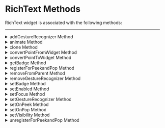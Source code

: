                                


RichText Methods
================

RichText widget is associated with the following methods:

* * *


<details close markdown="block"><summary>addGestureRecognizer Method</summary>

* * *

This API allows you to set a gesture recognizer for a specified gesture for a specified widget.

### Syntax

```

addGestureRecognizer(gestureType, gestureConfigParams, onGestureClosure)
```

### Parameters

_gestureType_

\[Number\] - Mandatory

Indicates the type of gesture to be detected on the widget.

See Remarks for possible values.

_gestureConfigParams_

\[object\] - Mandatory

The parameter specifies a table that has the required configuration parameters to setup a gesture recognizer.

The configuration parameters vary based on the type of the gesture.

See Remarks for possible values.

_onGestureClosure_

\[function\] - Mandatory

Specifies the function that needs to be executed when a gesture is recognized.

This function will be raised asynchronously

See Remarks for the syntax of this function.

### Return Values

String - Reference to the gesture is returned.

### Remarks

The values for the _gestureType_parameter are:

\[Number\] - Mandatory

Indicates the type of gesture to be detected on the widget. The following are possible values:

*   1 – constants.GESTURE\_TYPE\_TAP
*   2 - constants.GESTURE\_TYPE\_SWIPE
*   3 – constants.GESTURE\_TYPE\_LONGPRESS
*   4 – constants.GESTURE\_TYPE\_PAN
*   5 – constants.GESTURE\_TYPE\_ROTATION
*   6 - constants.GESTURE\_TYPE\_PINCH
*   7 - constants.GESTURE\_TYPE\_RIGHTTAP

The values for the _gestureConfigParams_parameter are:

\[object\] - Mandatory

The parameter specifies a table that has the required configuration parameters to setup a gesture recognizer. The configuration parameters vary based on the type of the gesture.

### This parameter supports the following key-value pairs:

### Gesture Type:TAP

*   fingers \[Number\] - specifies the maximum number of fingers that must be respected for a gesture. Possible values are: 1. Default value is 1.
*   taps \[Number\] - specifies the maximum number of taps that must be respected for a gesture. Possible values are: 1 or 2. Default value is 1.

### For example:  

{fingers:1,taps:1}

### Gesture Type:SWIPE

*   fingers \[Number\] - specifies the maximum number of fingers that must be respected for a gesture. Possible values are: 1. Default value is 1.

### For example:

{fingers: 1}

### Gesture Type:LONGPRESS

*   pressDuration \[Number\] - specifies the minimum time interval (in seconds) after which the gesture is recognized as a LONGPRESS. For example, if pressDuration is 2 seconds, any continued press is recognized as LONGPRESS only if it lasts for at least 2 seconds. Default value is 1. This is not applicable to Windows.

### For example:

{pressDuration=1}.

### Gesture Type: PAN

*   fingers \[number\] specifies the minimum number of fingers needed to recognize this gesture. Default value is 1.
*   continuousEvents \[Boolean\] indicates if callback should be called continuously for every change beginning from the time the gesture is recognized to the time it ends.

### Gesture Type: ROTATION

*   Rotation gesture involves only two fingers.
*   continuousEvents \[Boolean\] indicates if callback must be called continuously for every change beginning from the time the gesture is recognized to the time it ends.

### Gesture Type:PINCH

*   Pinch gesture invloves two fingures.
*   continuousEvents \[Boolean\] indicates if callback should be called continuously every change beginning from the time the gesture is recognized to the time it ends.

The syntax for the _onGestureClosure_callback function are:

\[function\] - Mandatory

Specifies the function that needs to be executed when a gesture is recognized.

This function will be raised asynchronously and has the following Syntax:

onGestureClosure(widgetRef, gestureInfo, context)

*   widgetRef - specifies the handle to the widget on which the gesture was recognized.
*   gestureInfo - Table with information about the gesture. The contents of this table vary based on the gesture type.
*   context - Table with SegmentedUI row details.

gestureInfo table has the following key-value pairs:

*   gestureType \[number\] – indicates the gesture type; 1 for TAP, 2 for SWIPE, and 3 for LONGPRESS,4 for PAN, 5 for ROTATION, 6 for PINCH and 7 for RIGHTTAP
*   gesturesetUpParams \[object\] – specifies the set up parameters passed while adding the gesture recognizer
*   gesturePosition \[number\] – indicates the position where the gesture was recognized. Possible values are: 1 for TOPLEFT, 2 for TOPCENTER, 3 for TOPRIGHT, 4 for MIDDLELEFT, 5 for MIDDLECENTER, 6 for MIDDLERIGHT, 7 for BOTTOMLEFT, 8 for BOTTOMCENTER, 9 for BOTTOMRIGHT, 10 for CENTER
*   swipeDirection \[number\] –indicates the direction of swipe. This parameter is applicable only if the gesture type is SWIPE. Possible values are: 1 for LEFT, 2 for RIGHT, 3 for TOP, 4 for BOTTOM. Direction is w.r.t the view and not device orientation.
*   gestureX \[number\] – specifies the X coordinate of the point (in pixels) where the gesture has occurred. The coordinate is relative to the widget coordinate system.
*   gestureY \[number\] – specifies the Y coordinate of the point (in pixels) where the gesture has occurred. The coordinate is relative to the widget coordinate system.
*   widgetWidth \[number\] – specifies the width of the widget (in pixels)
*   widgetHeight \[number\] – specifies the height of the widget (in pixels)
*   gestureState\[number\] – indicates the gesture state as below
*   1 – gesture state begin
*   2 - gesture state changed
*   3 – gesture state ended.
*   \* gestureState is applicable only for continuous gestures like PAN, ROTATION and PINCH.
*   rotation \[number\] rotation of the gesture in degrees since its last change.( Applicable only when gesture type is ROTATION
*   velocityX and velocityY : horizontal and vertical component of velocity expressed in points per second. (Applicable only for PAN gesture type)
*   velocity \[number\]: velocity of pinch in scale per second (Applicable for Pinch gesture)
*   scale \[number\]:scale factor relative to the points of the two touches in screen coordinates
*   touchType\[number\]:(windows only)
*   0 - constants.TOUCHTYPE\_FINGER
*   1 - constants.TOUCHTYPE\_PEN
*   2 - constants.TOUCHTYPE\_MOUSE
*   translationX and translationY \[number\] : cumulative distance as number. (Applicable only for PAN gesture type)

context table has the following key-value pairs:

*   rowIndex \[number\] : row index of the segui where gesture was recognised. (Applicable to gestures added to segUI rows)
*   sectionIndex \[number\] : section index of the segui where gesture was recognised. (Applicable to gestures added to segUI rows)

It is not recommend to define gestures for widgets that have a default behavior associated with it.

If you click (tap) a button (any clickable widget), the default behavior is to trigger an onClick event. If you define a Tap gesture on such widgets, the gesture closure is executed in addition to the onClick event.

If you swipe a larger form, the default behavior is to scroll up and down depending on the direction in which you swipe. If you define a SWIPE gesture on such forms, the gesture closure gets executed in addition to scrolling the form.

If you swipe a Segmented UI with huge number of rows, the default behavior is to scroll the Segmented UI. If you define a SWIPE gesture on such segments, the gesture closure gets executed in addition to scrolling the form.

Gestures can be added only for the following widgets:

*   Flex Container
    
*   Flex Scroll Container.
    

In the android platform, the top and bottom gestures work only when the scrolling is disabled for Form and parent scrolling containers. By default, the scrolling is enabled for the Form and scrolling containers.

*   RIGHTTAP applicable only to Windows 10
*   ROTATION is not supported on android.

### Example

```

//Sample code to add Gestures to the frmGestures FlexForm.
//Code to add DOUBLE TAP gesture to the frmGestures, FlexForm.
var doubletp = {
 fingers: 1,
 taps: 2
};
frmGestures.addGestureRecognizer(1, doubletp, onGestureFunction);
//Code to add SINGLE TAP gesture to the frmGestures FlexForm.
var singleTp = {
 fingers: 1,
 taps: 1
};
frmGestures.addGestureRecognizer(1, singleTp, onGestureFunction);
//Code to add SWIPE gesture to the frmGestures FlexForm.
var swipeForm = {
 fingers: 1,
 swipedistance: 50,
 swipevelocity: 75
};
frmGestures.addGestureRecognizer(2, swipeForm, onGestureFunction);
//Code to add LONGPRESS gesture to the frmGestures FlexForm.
var longPressForm = {
 pressDuration: 2
};
frmGestures.addGestureRecognizer(3, longPressForm, onGestureFunction);

function onGestureFunction(commonWidget, gestureInfo) {
 voltmx.print("The Gesture type is:" + gestureInfo.gestureType);

}
```

### Platform Availability

*   iOS, Windows

* * *

</details>
<details close markdown="block"><summary>animate Method</summary>

* * *

Applies an animation to the widget.

### Syntax

```

animate (animationObj, animateConfig, animationCallbacks)
```

### Parameters

_animationObj_

An `animation` object created using [voltmx.ui.createAnimation](../../../Iris/iris_api_dev_guide/content/voltmx.ui_functions.md#createAn?TocPath=References|voltmx.ui_Namespace|Functions|_____5) function.

_animationConfig_

As defined in widget level animation section.

_animationCallbacks_

A JavaScript dictionary that contains key-value pairs. The following keys are supported.

| Key | Description |
| --- | --- |
| animationEnd | A JavaScript function that is invoked with the animation ends. For more information, see the **Remarks** section below. |
| animationStart | A JavaScript function that is invoked with the animation starts. For more information, see the **Remarks** section below. |

### Return Values

Returns a platform-specific handle to the animation. This handle currently not used, but is returned for possible future requirements use.

### Remarks

The callback for the `animationStart` key in the JavaScript object passed in this method's _animationCallbacks_ parameter has the following signature.

animationStart(source, animationHandle, elapsedTime);

where `source` is the widget being animated, `animationHandle` is the handle returned by the `applyAnimation` method, and `elapsedTime` is the amount of time the animation has been running in seconds, when this event is fired..

This event occurs at the start of the animation. If there is 'animation-delay' configured then this event will fire only after the delay period. This event gets called asynchronously.

The callback for the `animationEnd` key in the JavaScript object passed in this method's _animationCallbacks_ parameter has the following signature.

animationEnd(source, animationHandle, elapsedTime);

where source is the widget being animated, animationHandle is the handle returned by the applyAnimation method, and elapsedTime is the amount of time the animation has been running in seconds, when this event is fired.

This event occurs at the end of the animation. This event gets called asynchronously.

The `animate` method throws an Invalid Animation Definition Exception if animation definition, does not follow the dictionary structure expected. This method is ignored if it is called on a widget whose immediate parent is not FlexContainer or a FlexScrollContainer.

If the widget is not part of the currently visible view hierarchy, calling this method does nothing. Because this method is asynchronous and immediately returns, it does not wait for the animation to start or complete.

### Example

```

//Sample code of animation
function AnimateBoth() {
    var getFuncName = frm1.listbox18.selectedKey;
    if (getFuncName == "BothLT") {
        frm1.textbox26.animate(myAnimDefinition(),
            animConfiguration(), {});
    } else if (getFuncName == "BothTBL") {
        frm1.textbox26.animate(myAnimDefinitionsc1(),
            animConfiguration(), {});
    }
}
```

### Platform Availability

*   iOS, Android, Windows, and SPA

* * *

</details>
<details close markdown="block"><summary>clone Method</summary>

* * *

When this method is used on a container widget, then all the widgets inside the container are cloned. This method takes an optional parameter. If the widgetid is not passed then the cloned copy will have the same ID as original widget.

If the widget ID is passed as a parameter then it will be prefixed to the existing ID and will assign it to cloned copy of the container. For all other widgets of the container and its child widgets.

For example, if the widget ID is "fc1" and the widget ID passed to clone API is "ref1", then the cloned widget ID will be "ref1fc1". For a child widget placed in a container with widget ID as "wid1", the cloned copy will have the widget ID as "ref1wid1".

Exceptions are not displayed if widget ID parameter is not unique. Instead when the cloned copy is added to the same form as of original container then it may lead to unexpected behaviors. So it is your responsibility to provide unique widget ID.

### Syntax

```

clone()
```

### Parameters

widgetId \[String\]

Optional. Reference of the name of the widget.

### Return Values

Cloned copy of the widget.

### Exceptions

None

### Remarks

*   This method is not supported on SegmentedUI2 widget.
*   Gestures for the FlexContainer are not cloned. You have to reapply the gestures on the cloned object.
*   In Android platform, cloned Map widget will not work if prefix is not passed as parameter to the API.

*   To apply focusSkin for dynamically created widgets or cloned widgets, assign focusSkin dynamically after adding the widget to the form hierarchy. This is applicable for SPA and Desktop web platforms.
```
formid.widgetid.focusSkin = "skinname";
```
*   To apply hoverSkin for dynamically created widgets or cloned widgets, assign hoverSkin dynamically after adding the widget to the form hierarchy. This is applicable for the Desktop web platform.
```
formid.widgetid.hoverSkin = "skinname";
```

### Example

```

//This is a generic method that is applicable for various widgets.
//Here, we have shown how to use the clone Method for a FlexContainer widget.
//You need to make a corresponding call of the clone method for other applicable widgets.  
var flex2 = frmFlex.flexContainer1.clone();
//Here, flexContainer1 is a FlexContainer widget that is already present in frmFlex FlexForm.
frmFlex.add(flex2);
//For instance, the corresponding clone method call on the Label widget is as follows:
var myLabel=frmFlex.lbl1.clone();  

```

### Platform Availability

*   iOS, Android, Windows, and SPA

* * *

</details>
<details close markdown="block"><summary>convertPointFromWidget Method</summary>

* * *

This method allows you to convert the coordinate system from a widget to a point (receiver's coordinate system).

### Syntax

```

convertPointFromWidget(point, fromWidget)
```

### Parameters

_point_

\[JSObject\]- Mandatory

You can specify an object with keys as x and y. You can specify the values in all (dp, px and %) units of measurement.

_fromWidget_

\[widgetref\]- Mandatory

This parameter is the handle to the widget instance. Based on this parameter, the coordinate system is converted from the widget to a point (receiver's coordinate system).

### Example

```

Form1.widget1.convertPointFromWidget({
    x: "10dp",
    y: "20dp"
}, widget2);
```

### Platform Availability

*   iOS, Android, Windows, and SPA

* * *

</details>
<details close markdown="block"><summary>convertPointToWidget Method</summary>

* * *

Using the convertPointToWidget method, you can modify the co-ordinate system. You can convert the receiver's co-ordinate system from a **point** to a **Widget**.

### Syntax

```

convertPointToWidget(point, toWidget)
```

### Parameters

_point_

\[JSObject\]- Mandatory. You can specify an object with keys as x and y. You can specify the values in all (dp, px and %) units of measurement.

_toWidget_

\[widgetref\] - Mandatory. This parameter is the handle to the widget instance. Based on this parameter, the coordinate system is converted from a point to a widget.

### Example

```

Form1.widget2.convertPointToWidget({
    x: "20dp",
    y: "30dp"
}, widget1);
```

### Platform Availability

*   iOS, Android, Windows, and SPA

* * *

</details>
<details close markdown="block"><summary>getBadge Method</summary>

* * *

This API enables you to read the badge value (if any) attached to the specified widget. If the specified widget does not have a badge attached to it, it returns an empty string.

### Syntax

```

getBadge()
```

### Optional Parameter

uniqueIdentifier

Unique identifier of a widget which is a handle to the widget.

### Return Values

Returns a string containing the badge value applied to the specified widget. If the specified widget has no badge value attached to it, it returns an empty string.

### Remarks

When a badge is removed, the widgets are re-formatted to accommodate the cleared badge values.

On the iOS platform, this method is applicable on Label, Button, Image, TextBox, and TextArea widgets only.

### Example

```

//This is a generic method that is applicable for various widgets.
//Here, we have shown how to use the getBadge Method for button widget.
//You need to make a corresponding call of the getBadge method for other applicable widgets.
function getBadge() {
    //To get a badge value on a Button with ID btn1 placed on a form frm1, use the following snippet:
    var badgeVal = frm1.btn1.getBadge();
    alert("badge value is::" + badgeVal);

    //For instance, the corresponding getBadge method call on the Label widget is as follows:
    frm1.lbl1.getBadge();
}
```

### Platform Availability

*   iOS

* * *

</details>
<details close markdown="block"><summary>registerForPeekandPop Method</summary>

* * *

This method registers a widget to enable 3D Touch peek and pop gestures.

### Syntax

```

registerForPeekandPop(onPeekCallback, onPopCallback)
```

### Parameters

onPeekCallback

A callback function that is invoked when the user slightly presses (soft press) the widget.

### Callback Syntax

onPeekCallback(widget)

### Callback Input Parameters

_widget_

A widget reference that is registered for peek and pop.

### Callback Return Values

  A PreviewInfoTable. See the Remarks section for a description of this table.

### Callback Example

```

function onPeekCallback(widget) {
    var previewInfoTable = {
        "peekForm": frmSecond,
        "focusRect": [0, 0, 200, 200],
        "contentSize": [320, 480]
    };
    return previewInfoTable;
}
```

onPopCallback (Optional)

A callback function that is invoked when the user further presses (hard press) the preview that is displayed for the widget.

### Callback Syntax

onPopCallback(widget,peekForm)

### Callback Input Parameters

_widget_

A widget reference that is registered for peek and pop.

_peekForm_

A form reference that is displayed as preview/peek.

### Callback Return Values

  A form reference.

### Callback Remarks

Use this callback to set the content for pop. The form handle returned by this callback is used for pop content. In general, the form that is used for preview is used for pop content also. If the pop callback is not implemented, peek disappears and the app returns to its previous state.

### Callback Example

```

function onPopCallback(widget, peekForm) {
    // preview form used for pop also
    return peekForm;
}
```

### Remarks

A PreviewInfoTable has the following format.

**Name:** peekForm

**Description:** The form reference that will be displayed as preview. If an invalid form reference is given, the preview will not be shown.

**Type:** form reference

**Name:** focusRect (Optional)

**Description:** An array representing a rectangle in widgets view coordinates. If provided, this rectangle will be focused while its surrounding area will be blurred, indicating a preview is available for the widget. If not provided, entire view area of the widget will be focused. If either the width or height is zero, the widget's view width/height is used. The values are supported in percentage(with regard to widget bounds), dp, or pixels. The values are strings. If a string value is given without any format specifier, it defaults to dp. If an array of numbers is given, it is assumed they are dp values.

**Type:** Array \[x, y, width, height\]

Example: \[“0dp”, “0dp”, “200dp”, “300dp”\], \[“10%”, “10%”, “75%”, “50%”\], \[“10px”, “10px”, “200px”, “480px”\]

**Name:** contentSize (Optional)

**Description:** An array representing the preferred content size of the preview. This allows the user to adjust the preferred width/height dimensions of the preview. If not provided, the preview is shown with default values. If either the width or height is zero, the default preview width/height is used. It is recommended that one of the width/height values be zero for proper adjustment of the other value. For example, if width = 0, the height is adjustable and vice versa. Providing positive values simultaneously for both width and height will result in distorted appearance of preview. The values are supported in dp, pixels, and percentage(with regard to screen bounds). The actual width/height of the preview may vary slightly due to resizing per aspect ratio. The values are strings. If a string value is given without any format specifier, it defaults to dp. If array of numbers is given, it is assumed they are dp values.

**Type:** Array \[width, height\]

Example: \[“0dp”, “100dp”\], \[“100%”, “0%”\], \[“0px”, “240px”\]

### Example of a PreviewInfoTable:

```

var previewInfoTable = {
    "peekForm": frmSecond,
    "focusRect": [0, 0, 200, 200],
    "contentSize": [320, 480]
};
```

### Return Values

None.

### Platform Availability

*   iOS 9.0 and later

* * *

</details>
<details close markdown="block"><summary>removeFromParent Method</summary>

* * *

This method allows you to remove a child widget from a parent widget.

### Syntax

```

removeFromParent()
```

### Read/Write

Yes - (Read and Write)

### Example

```

//This is a generic method that is applicable for various widgets.
//Here, we have shown how to use the removeFromParent Method for a Calendar widget.
//You need to make a corresponding call of the removeFromParent method for other applicable widgets.

Form1.calendar.removeFromParent();

```

### Platform Availability

*   iOS, Android , Windows, SPA, and Desktop Web

* * *

</details>
<details close markdown="block"><summary>removeGestureRecognizer Method</summary>

* * *

This method allows you to remove the specified gesture recognizer for the specified widget.

### Syntax

```

removeGestureRecognizer(gestureHandle)
```

### Parameters

gestureHandle - Mandatory

Specifies the handle to the gesture returned by addGestureRecognizer call.

### Example

```

//Sample code to remove Double tap gesture from frmGestures FlexForm.  
frmGestures.removeGestureRecognizer(doubletp);  

```

### Platform Availability

*   Available on all platforms except Desktop Web and Android.

* * *

</details>
<details close markdown="block"><summary>setBadge Method</summary>

* * *

This method enables you to set the badge value to the given widget at the upper, right corner of the widget.

### Syntax

```

setBadge(badgeText)
```

### Parameters

badgeText \[String\] - Mandatory

Specifies the Text value that appears within the badge. If the length of the badgeText is greater than 1, the badge is a rounded rectangle. For example, if you specify the text of the badge as 88, the number appears in a rounded rectangular badge. If the length of the badge text is 1, the badge is always a circle. The badge can occupy up to 70% of the width of the parent widget. For example, on a button with a width of 100 pixels, a badge with about 100 characters will occupy only 70 pixels of the button width. The badge text is truncated and shows about 30 characters followed by three dots.

skin \[String\] - Optional

The parameter specifies the background color for the badge. The default color is red.

### Return Values

None

### Exceptions

Error

### Remarks

The color for the badge can be defined using a skin. The default color for the badge is red with white lettering.

If you pass an empty string as a parameter, the badge applied to the widget is cleared.

A Badge can be applied only to the FlexContainer Widget. To apply badge to other widgets, place the corresponding widget inside the FlexContainer, then apply Badge to the FlexContainer Widget. Also make sure that the clipBounds property of the FlexContainer are set to false.

If the badge value is a single character (a character or a number), the badge shape is a circle.

![](Resources/Images/widgetbadge.png)

If the badge value contains multiple characters, the badge shape is a rectangle with rounded corners and borders.

The badge can occupy a maximum of 70% width of the parent widget (widget on which badge is applied). For example, on a button with a width of 100 pixels, a badge with about 100 characters will occupy only 70 pixels of the button width. The badge value is truncated and about 30 characters followed by three dots.

When a badge is set, the widgets are re-arranged to accommodate the badge.

For iOS platform, this method is applicable on Box, Label, and Image widgets only.

For Android platform, this method is applicable on Button and Image widgets only.

Example

```

//This is a generic method that is applicable for various widgets.
//Here, we have shown how to use the setBadge Method for button widget.
//You need to make a corresponding call of the setBadge method for other applicable widgets.
function setBadge() {
    /*To set a badge value with skin "badgeSkin" on a button btn1
placed on a form frm1, use the following code: */
    frm1.btn1.setBadge("2", "badgeSkin");
}
//For instance, the corresponding setEnabled method call on the Label widget is as follows:
form.lbl1.setBadge("4", "badgeSkin");
```

### Platform Availability

*   iOS

For more information about the badge APIs refer the _API Reference Document_.

* * *

</details>
<details close markdown="block"><summary>setEnabled Method</summary>

* * *

This method specifies the widget that must be enabled or disabled.

### Syntax

```

setEnabled(enabled)
```

### Parameters

_enabled_

\[Boolean\] - Mandatory

true -Indicates widget is enabled.

false - Indicates widget is disabled.

### Return Values

None

### Exceptions

Error

### Remarks

Browser widget does not support this method in SPA.

This method is not applicable in Map widget.

### Example

```

//This is a generic method that is applicable for various widgets.
//Here, we have shown how to use the setEnabled Method for button widget.
//You need to make a corresponding call of the setEnabled method for other applicable widgets.

form1.myButton.setEnabled(false);
```

### Platform Availability

Available on all platforms except SPA.

* * *

</details>
<details close markdown="block"><summary>setFocus Method</summary>

* * *

This method specifies the widget on which there must be focus.

**Default :** true

### Syntax

```

setFocus(focus)
```

### Parameters

_focus_ \[Boolean\]- Mandatory

true -Indicates focus is set on a widget.

false - Indicates focus is not set on a widget.

### Return Values

None

### Exceptions

Error

### Remarks

You should not call this method in **preShow** of a form as it is not respected by all platforms. In android platform, this method is not respected in **preShow** of a form. You can give focus to a particular widget only after it is rendered on the screen, hence it should be called in postShow of a form.

This method is not applicable in Form widget.

### Example

```

//This is a generic method that is applicable for various widgets.
//Here, we have shown how to use the setFocus Method for button widget.
//You need to make a corresponding call of the setFocus method for other applicable widgets.

form1.myButton.setFocus(true);
```

### Platform Availability

### Available on all platforms.

* * *

</details>
<details close markdown="block"><summary>setGestureRecognizer Method</summary>

* * *

This method allows you to set a gesture recognizer for a specified gesture for a specified widget. You can set a Gesture recognizer only for a FlexForm, a FlexContainer, and a FlexScrollContainer. The setGestureRecognizer method is deprecated and should not be used in new software. However, Swipe Distance and Swipe Velocity parameters are not deprecated. So if you want to use the Swipe Distance and Swipe velocity parameters, use the setGestureRecognizer method. To use all other parameters, you must use the addGestureRecognizer method.

### Syntax

```

setGestureRecognizer (gestureType,setupParams,gestureHandler)
```

### Parameters

_gestureType_

\[Number\] - Mandatory

Specifies the type of gesture that needs to be detected on the widget. The following are possible values:

*   1 for TAP
*   2 for SWIPE
*   3 for LONGPRESS

_setupParams_

\[array of arrays\] - Mandatory

The parameter specifies an object that has the configuration parameters to setup a gesture recognizer. See Remarks for the values for this parameter.

gestureHandler

\[function\] - Mandatory

The parameter specifies the function that needs to be executed when a gesture is recognized. See Remarks for the functions syntax.

onGesturefunction(widgetRef,gestureInfo)

*   _widgetRef_ - This parameter specifies the handle to the widget on which the gesture was recognized.
*   _gestureInfo_ - This parameter specifies an array that provides information about the gesture. The contents of this array vary based on the gesture type.

Volt MX Iris populates the details in the _gestureInfo_ array. This array has the following key-value pairs:

*   _gestureType_ \[number\] - indicates the gesture type; **1** for TAP, **2** for SWIPE, and **3** for LONGPRESS.
*   _gesturesetUpParams_ \[object\] - this array is the set up parameters passed while adding the gesture recognizer.
*   _gesturePosition_ \[number\] - indicates the position where the gesture was recognized. Possible values are: **1** for TOPLEFT, **2** for TOPCENTER, **3** for TOPRIGHT, **4** for MIDDLELEFT, **5** for MIDDLECENTER, **6** for MIDDLERIGHT, **7** for BOTTOMLEFT, **8** for BOTTOMCENTER, **9** for BOTTOMRIGHT, **10** for CENTER. This parameter is applicable only on iPhone.

*   _swipeDirection_ \[number\] -indicates the direction of swipe. This parameter is applicable only if the gesture type is SWIPE. Possible values are: **1** for LEFT, **2** for RIGHT, **3** for TOP, **4** for BOTTOM.
*   _gestureX_ \[number\] - specifies the X coordinate of the point (in pixels) where the gesture has occurred. The coordinate is relative to the widget coordinate system. This parameter is applicable only on iPhone.
*   _gestureY_ \[number\] - specifies the Y coordinate of the point (in pixels) where the gesture has occurred. The coordinate is relative to the widget coordinate system. This parameter is applicable only on iPhone.
*   _widgetWidth_ \[number\] - specifies the width of the widget (in pixels). This parameter is applicable only on iPhone.
*   _widgetHeight_ \[number\] - specifies the height of the widget (in pixels). This parameter is applicable only on iPhone.

### Return Values

String - Reference(uniqueidentifier) to the gesture is returned.

### Exceptions

Error

### Remarks

This method is applicable on Form, Box, and ScrollBox widgets only.

Configuration of setupParams

The configuration parameters vary based on the type of the gesture.

### Gesture Type:TAP

*   fingers \[number\] - This parameter specifies the maximum number of fingers that must be respected for a gesture. Possible values are: 1. Default value is 1.
*   taps \[number\] - This parameter specifies the maximum number of taps that must be respected for a gesture. Possible values are: 1 or 2. Default value is 1.

### For example:

{fingers:1,taps:1}

### Gesture Type:SWIPE

*   fingers \[number\] - This parameter specifies the maximum number of fingers that must be respected for a gesture. Possible values are: 1. Default value is 1.
*   swipedistance \[number\] - This parameter specifies the distance between the pixel from where the swipe started to the pixel where the swipe stopped (finger is moved up or removed). The default value is 50 pixels. This parameter is applicable only on android. This parameter is applicable only if the gesture type is SWIPE.
*   swipevelocity \[number\] - This parameter specifies the velocity of the swipe measured in pixels per second. The default value is 75. This parameter is applicable only on android. This parameter is applicable only if the gesture type is SWIPE.

### For example:

{fingers:1,swipedistance:50,swipevelocity:75}

### Gesture Type:LONGPRESS

*   pressDuration \[number\] - This parameter specifies the minimum time interval (in seconds) after which the gesture is recognized as a LONGPRESS. For example, if the _pressDuration_ is 2 seconds, any continued press is recognized as LONGPRESS only if it lasts for at least 2 seconds. Default value is 1. This parameter is not customizable on android platform. The default value on android platform is 500 ms. Any value you pass to this parameter is ignored and the default value is used.

### For example:

{pressDuration:1}

Function syntax for the _GestureHandler_ parameter

The parameter specifies the function that needs to be executed when a gesture is recognized. This function has the following Syntax:

onGesturefunction(widgetRef,gestureInfo)

*   _widgetRef_ - This parameter specifies the handle to the widget on which the gesture was recognized.
*   _gestureInfo_ - This parameter specifies an array that provides information about the gesture. The contents of this array vary based on the gesture type.

Volt MX Iris populates the details in the _gestureInfo_ array. This array has the following key-value pairs:

*   _gestureType_ \[number\] - indicates the gesture type; **1** for TAP, **2** for SWIPE, and **3** for LONGPRESS.
*   _gesturesetUpParams_ \[object\] - this array is the set up parameters passed while adding the gesture recognizer.
*   _gesturePosition_ \[number\] - indicates the position where the gesture was recognized. Possible values are: **1** for TOPLEFT, **2** for TOPCENTER, **3** for TOPRIGHT, **4** for MIDDLELEFT, **5** for MIDDLECENTER, **6** for MIDDLERIGHT, **7** for BOTTOMLEFT, **8** for BOTTOMCENTER, **9** for BOTTOMRIGHT, **10** for CENTER. This parameter is applicable only on iPhone.

*   _swipeDirection_ \[number\] -indicates the direction of swipe. This parameter is applicable only if the gesture type is SWIPE. Possible values are: **1** for LEFT, **2** for RIGHT, **3** for TOP, **4** for BOTTOM.
*   _gestureX_ \[number\] - specifies the X coordinate of the point (in pixels) where the gesture has occurred. The coordinate is relative to the widget coordinate system. This parameter is applicable only on iPhone.
*   _gestureY_ \[number\] - specifies the Y coordinate of the point (in pixels) where the gesture has occurred. The coordinate is relative to the widget coordinate system. This parameter is applicable only on iPhone.
*   _widgetWidth_ \[number\] - specifies the width of the widget (in pixels). This parameter is applicable only on iPhone.
*   _widgetHeight_ \[number\] - specifies the height of the widget (in pixels). This parameter is applicable only on iPhone.

### Example

```

//The below function will get invoked  when a gesture is recognized. 
function myTap(myWidget, gestureInfo) {
    alert(" Tap Gesture detected");
    alert("gestureType :" + gestureInfo.gestureType);
    alert("gesturePosition :" + gestureInfo.gesturePosition);
    //write any further logic here
}

//Setting Gesture configuration.
var setupTblTap = {
    fingers: 1,
    taps: 2
}; //double tap gesture

//To add a TAP gesture recognizer on a hbox with ID hbx1 placed on a form frm1
var tapGesture = frm1.hbx1.setGgestureRecognizer(1, setupTblTap, myTap);
```

### Platform Availability

*   iOS, Windows, and SPA

* * *

</details>
<details close markdown="block"><summary>setOnPeek Method</summary>

* * *

This method sets and overrides the existing onPeekCallback for the widget.

### Syntax

```

setOnPeek(onPeekCallback)
```

### Parameters

onPeekCallback

A callback function that is invoked when the user slightly presses (soft press) the widget.

### Callback Syntax

onPeekCallback(widget)

### Callback Parameters

_widget_

A widget reference that is registered for peek and pop.

### Callback Return Values

PreviewInfoTable. See the Remarks section for a description of this table.

### Callback Example

```

function onPeekCallback(widget, contextInfo) {
    var previewInfoTable = {
        "peekForm": frmSecond,
        "focusRect": [0, 0, 200, 200],
        "contentSize": [320, 480]
    };
    return previewInfoTable;
}
```

### Return Values

None.

### Remarks

A PreviewInfoTable has the following format.

**Name:** peekForm

**Description:** The form reference that will be displayed as preview. If an invalid form reference is given, the preview will not be shown.

**Type:** form reference

**Name:** focusRect (Optional)

**Description:** An array representing a rectangle in widgets view coordinates. If provided, this rectangle will be focused while its surrounding area will be blurred, indicating a preview is available for the widget. If not provided, entire view area of the widget will be focused. If either the width or height is zero, the widget's view width/height is used. The values are supported in percentage(with regard to widget bounds), dp, or pixels. The values are strings. If a string value is given without any format specifier, it defaults to dp. If an array of numbers is given, it is assumed they are dp values.

**Type:**Array \[x, y, width, height\]

Example: \[“0dp”, “0dp”, “200dp”, “300dp”\], \[“10%”, “10%”, “75%”, “50%”\], \[“10px”, “10px”, “200px”, “480px”\]

**Name:**contentSize (Optional)

**Description:**An array representing the preferred content size of the preview. This allows the user to adjust the preferred width/height dimensions of the preview. If not provided, the preview is shown with default values. If either the width or height is zero, the default preview width/height is used. It is recommended that one of the width/height values be zero for proper adjustment of the other value. For example, if width = 0, the height is adjustable and vice versa. Providing positive values simultaneously for both width and height will result in distorted appearance of preview. The values are supported in dp, pixels, and percentage(with regard to screen bounds). The actual width/height of the preview may vary slightly due to resizing per aspect ratio. The values are strings. If a string value is given without any format specifier, it defaults to dp. If array of numbers is given, it is assumed they are dp values.

**Type:**Array \[width, height\]

Example: \[“0dp”, “100dp”\], \[“100%”, “0%”\], \[“0px”, “240px”\]

Example of a PreviewInfoTable:

```

var previewInfoTable = {
    "peekForm": frmSecond,
    "focusRect": [0, 0, 200, 200],
    "contentSize": [320, 480]
};
```

### Example

```

function settingPeek() {
    Form1.setOnPeek(onMyPeekcallback);
}

function onMyPeekcallback(widgetref, contextInfo) {
    if (typeof(contextInfo) === undefined) {
        return null;
    }

    var previewInfoTable = {
        "peekForm": frmSecond,
        "focusRect": [0, 0, 200, 200],
        "contentSize": [320, 480]
    };
    return previewInfoTable;

}
```

### Platform Availability

*   iOS 9.0 and later

* * *

</details>
<details close markdown="block"><summary>setOnPop Method</summary>

* * *

This method overrides the existing onPopCallback for the widget.

### Syntax

```

setOnPop(onPopCallback)
```

Parameters

onPopCallback

A callback function that is invoked when the user slightly presses (soft press) the widget.

### Callback Syntax

onPopCallback(widget,peekForm)

### Callback Parameters

_widget_

 A widget reference that is registered for peek and pop.

_peekForm_

 A form reference that is displayed as preview/peek.

### Callback Return Values

 A form reference.

### Callback Remarks

 Use this callback to set the content for pop. The form handle returned by this callback is used for pop content. In general, the form that is used for preview is used for pop content also. If the pop callback is not implemented, peek disappears and the app returns to its previous state.

### Callback Example

```

function onPopCallback(widget, peekForm) {
    // preview form used for pop also
    return peekForm;
}
```

### Return Values

None.

### Example

```

function settingPop() {
    Form1.setOnPop(myonPopcallback);
}

function myonPopcallback(widgetref, peekForm) {
    // preview form used for pop also
    return peekForm;
}
```

### Platform Availability

*   iOS 9.0 and later

* * *

</details>
<details close markdown="block"><summary>setVisibility Method</summary>

* * *

Use this method to set the visibility of the widget.

**Default :** true

### Syntax

```

setVisibility(visible)
```

### Parameters

_visible_

\[Boolean\] - Mandatory

true -Indicates visibility is true.

false - Indicates visibility is false.

_animationConfig_

\[JSObject\] - Optional. The parameter specifies the animation configuration of the object. This is not supported in SPA and Desktop Web platforms.

Following are the parameters of the JSObject:

_animEffect_

Optional. The parameter specifies the animation effect. Following are the available options of animation effect:

*   constants.ANIMATION\_EFFECT\_EXPAND: This is applicable when the visibility is turned on. Specifies the widget must expand gradually by increasing the height of the widget.
*   constants.ANIMATION\_EFFECT\_COLLAPSE: This is applicable when the visibility is turned off. Specifies the widget must collapse gradually by decreasing the height of the widget.
*   constants.ANIMATION\_EFFECT\_REVEAL: This is applicable when the visibility is turned on. Specifies the widget must appear gradually by decreasing the transparency of the widget.
*   constants.ANIMATION\_EFFECT\_FADE: This is applicable when the visibility is turned off. Specifies the widget must disappear gradually by increasing the transparency of the widget.
*   constants.ANIMATION\_EFFECT\_NONE: This is the default option. Specifies animation should not be applied to the widget. However the layout animations are applied on the Form.

_animDuration_

Optional. The parameter specifies the duration of the animation effect in seconds. The default value is 1 second. The negative values are ignored and defaulted to 1 second.

_animDelay_

Optional. This parameter specifies the delay of the animation effect in seconds. The default value is 0 second. The negative values are ignored and defaulted to 0 second.

_animCurve_

Optional. The parameter specifies the animation curve to be applied while playing the animation. An animation curve defines the speed of the animations at different intervals of the animation duration. Following are the available options of animation curve:

*   constants.ANIMATION\_CURVE\_EASEIN: Specifies the animation effect to start slow in the beginning.
*   constants.ANIMATION\_CURVE\_EASEOUT: Specifies the animation effect to slowdown towards the end.
*   constants.ANIMATION\_CURVE\_EASEINOUT: Specifies the animation effect to start slow and slowdown towards the end.
*   constants.ANIMATION\_CURVE\_LINEAR: This is the default value. Specifies the animation effect to continue with the same speed from start to end.

![](Resources/Images/bezier_479x107.png)

animCallBacks - Optional

It is a JS dictionary containing the events invoked by the platform during the animation life cycle. Following are the available events:

*   **animStarted**: Invoked at the beginning of the animation without any parameters. Following is the Syntax of the event: function animStarted()
*   **animEnded**: Invoked at the end of the animation without any parameters. Following is the Syntax of the event: function animEnded()

### Return Values

None

### Exceptions

Error

### Remarks

This method is not applicable on Form, Popup, and Alert. It is also not applicable if the widget is placed in a [Segment](Segment.md). When the widget is placed in a Segment, the default _Visibility_ is set to _true_. If you want to change the value to _false_, you can do so by using [Segment](Segment_Methods.md#segmentedui-methods) methods.

Passing an invalid type other than the above events lead to run time exceptions/ crashes.

This method is not supported on the widgets FlexForm, FlexContainer, and FlexScrollContainer.

### Example

```

//This is a generic method that is applicable for various widgets.
//Here, we have shown how to invoke the setVisibility Method for a button widget with animation.
//You need to make a corresponding call of the setVisibility method for other applicable widgets.

form1.myButton.setVisibility(
    false, {
        "animEffect": constants.ANIMATION_EFFECT_COLLAPSE,
        "animDuration": 1,
        "animDelay": 0,
        "animCurve": constants.ANIMATION_CURVE_LINEAR,
        "animCallBacks": {
            "animStarted": startCallBackFunc,
            "animEnded": endCallBackFunc
        }
    });
//Sample code to invoke setVisibility Method for button widget without animation.
form1.myButton.setVisibility(false);
```

### Platform Availability

    Available on all platforms.

* * *

</details>
<details close markdown="block"><summary>unregisterForPeekandPop Method</summary>

* * *

This method unregisters a widget from 3D Touch peek and pop gestures.

### Syntax

```

unregisterForPeekandPop()
```

### Parameters

None.

### Return Values

None.

### Example

```

Form1.unregisterForPeekAndPop();
```

### Platform Availability

*   iOS 9.0 and later

* * *
</details>


